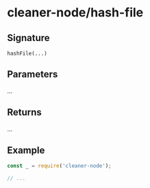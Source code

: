 # cleaner-node/hash-file

## Signature

`hashFile(...)`

## Parameters

...

## Returns

...

## Example

```javascript
const _ = require('cleaner-node');

// ...
```
